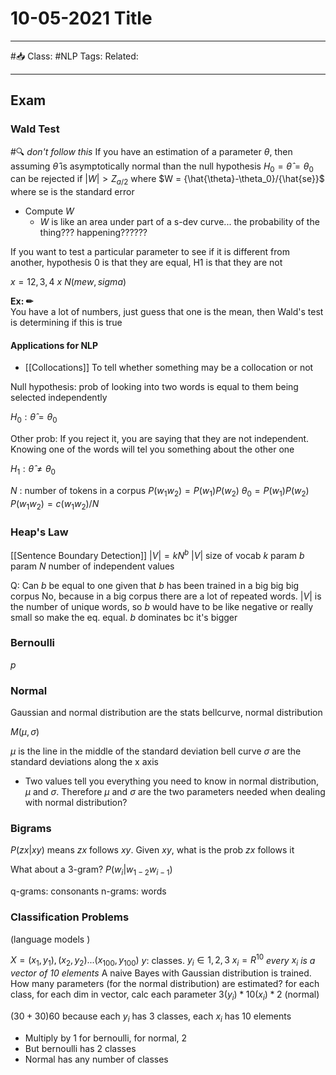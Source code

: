 # 10-05-2021 Title

---

#📥
Class: #NLP 
Tags: 
Related:

---

## Exam
### Wald Test
#🔍 *don't follow this*
If you have an estimation of a parameter $\theta$, then assuming $\hat{\theta}$ is asymptotically normal than the null hypothesis $H_0 = \hat{\theta} = \theta_0$ can be rejected if $|W| > Z_{a/2}$ where $W = {\hat{\theta}-\theta_0}/{\hat{se}}$ where se is the standard error 

- Compute $W$
	- $W$ is like an area under part of a s-dev curve... the probability of the thing??? happening??????

If you want to test a particular parameter to see if it is different from another, hypothesis 0 is that they are equal, H1 is that they are not

$x = {12, 3, 4}$
$x ~ N(mew, sigma)$

**Ex: ✏**  
You have a lot of numbers, just guess that one is the mean, then Wald's test is determining if this is true

#### Applications for NLP
- [[Collocations]]
To tell whether something may be a collocation or not 

Null hypothesis: prob of looking into two words is equal to them being selected independently

$H_0 : \hat{\theta} = \theta_0$ 

Other prob: If you reject it, you are saying that they are not independent. Knowing one of the words will tel you something about the other one

$H_1 : \hat{\theta} \ne \theta_0$

$N$ : number of tokens in a corpus 
$P(w_1 w_2) = P(w_1)P(w_2)$
$\theta_0 = P(w_1)P(w_2)$
$P(w_1 w_2) = {c(w_1 w_2)}/{N}$

### Heap's Law
[[Sentence Boundary Detection]]
$|V| = k{N^b}$
$|V|$ size of vocab
$k$ param
$b$ param
$N$ number of independent values

Q: Can $b$ be equal to one given that $b$ has been trained in a big big big corpus
No, because in a big corpus there are a lot of repeated words. $|V|$ is the number of unique words, so $b$ would have to be like negative or really small so make the eq. equal. $b$ dominates bc it's bigger


### Bernoulli
$p$

### Normal
Gaussian and normal distribution are the stats bellcurve, normal distribution

$M(\mu, \sigma)$

$\mu$ is the line in the middle of the standard deviation bell curve 
$\sigma$ are the standard deviations along the x axis 

- Two values tell you everything you need to know in normal distribution, $\mu$ and $\sigma$. Therefore $\mu$ and $\sigma$ are the two parameters needed when dealing with normal distribution?

### Bigrams
$P(zx|xy)$ means $zx$ follows $xy$.  Given $xy$, what is the prob $zx$ follows it

What about a 3-gram?
$P(w_i|w_{1-2}w_{i-1})$

q-grams: consonants
n-grams: words

### Classification Problems
(language models )

$X = {(x_1, y_1), (x_2, y_2) ... (x_{100}, y_{100})}$
$y$: classes. 
$y_i \in {1, 2, 3}$
$x_i = R^{10}$ *every $x_i$ is a vector of 10 elements*
A naive Bayes with Gaussian distribution is trained. How many parameters (for the normal distribution) are estimated?
for each class, for each dim in vector, calc each parameter 
$3 (y_i) * 10 (x_i) * 2$ (normal)

$(30 + 30) 60$ because each $y_i$ has 3 classes, each $x_i$ has 10 elements 
- Multiply by 1 for bernoulli, for normal, 2
- But bernoulli has 2 classes
- Normal has any number of classes



